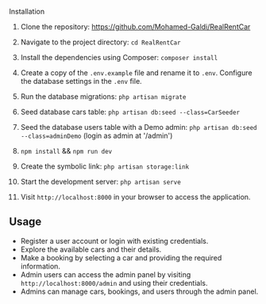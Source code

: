 Installation

1. Clone the repository: https://github.com/Mohamed-Galdi/RealRentCar

2. Navigate to the project directory: `cd RealRentCar`

3. Install the dependencies using Composer: `composer install`

4. Create a copy of the `.env.example` file and rename it to `.env`. Configure the database settings in the `.env` file.

<!-- 5. Generate an application key: `php artisan key:generate` -->

5. Run the database migrations: `php artisan migrate`

7. Seed database cars table: `php artisan db:seed --class=CarSeeder`

8. Seed the database users table with a Demo admin: `php artisan db:seed --class=adminDemo` (login as admin at '/admin')

9. `npm install` && `npm run dev`

10. Create the symbolic link: `php artisan storage:link`

11. Start the development server: `php artisan serve`

12. Visit `http://localhost:8000` in your browser to access the application.

## Usage

-   Register a user account or login with existing credentials.
-   Explore the available cars and their details.
-   Make a booking by selecting a car and providing the required information.
-   Admin users can access the admin panel by visiting `http://localhost:8000/admin` and using their credentials.
-   Admins can manage cars, bookings, and users through the admin panel.

